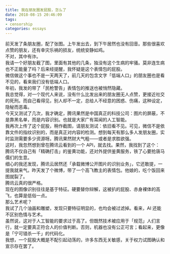 ```yaml
---
title: 我在朋友圈发屁股，怎么了
date: 2018-08-15 20:46:09
tags:
- censorship
categories: essays
---
```

前天发了条朋友圈，配了张图。上午发出去，到下午居然也没有回音。那些很喜欢点赞的朋友，还有幸灾乐祸的损友，统统安静如鸡。 <!--more-->  
不对，其中有诈。  
我请一个好朋友截了图，里面有其他的几条，独没有这个生病的牢骚。莫非连生病也不正能量了吗？后来经提醒，我怀疑是这个表情包的屁股。  
微信做这个事也不是一天两天了，前几天的包含文字「低端人口」的朋友圈也是看不见的，看来我们没有低端人口。  
年初，我发的带了「民枪警告」表情包的推送也被悄然隐藏。  
我总觉得，对一个现代人来说，没有什么比发出来的朋友圈无人点赞，更接近社交的死刑。而自己看得见，别人却不一定，总给人不经意的困惑、伤痛，这种设定，隐秘而恶毒。  
今天又测试了几次，我才确定，腾讯果然是中国真正的科技公司：图片的屏蔽，不是靠黑名单，而是内容识别。也就是大家广有耳闻的人工智能。  
我再次上传了这个屁股，稍作截图，请朋友测试：依旧看不见。可见，微信不是依靠文件的指纹识别的，而是真正对内容的检测。想到每天有那么多人发朋友圈，实时监测需要多少资源呀。腾讯果然财大气粗——或者是求胜欲强。  
这时，我忽然想到曾在腾讯云看到的一个 API，就去找。果然，我找到了这个：  
腾讯不仅自己有「精确打击」的鉴黄功能，还对外提供鉴黄服务，铁了心要抢唐马儒们的生意。  
细心的我还发现，腾讯云居然还「承载微博公开图片的识别业务」，它还敢提，一提我就来气。昨天发了个微博，带了一个高飞教主的表情包。他娘的，吃个饭回来图就裂了。  
腾讯云真的很严格。  
现在的图像识别往往是基于特征。硬要替你辩解，这被扒的屁股、赤身裸体的高飞，也算是低俗一点。  
那么艺术呢？  
我试了几个油画和雕塑，发现只要特征明显的，也均会被过滤掉。看来，AI 还能不区别色情与艺术。  
虽然说，这对于人工智能的要求过于高了。但既然技术被应用于「规范」人们言行，就一定要真正符合人的价值判断。否则，机器也没有公正可言；看起来，更像是「宁可错杀一千」的代码化。  
我想，一个屁股大概是不配引起动荡的，许多东西无关敏感，关于权力试图确认和宣示存在罢了。
